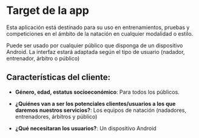
# Target de la app


Esta aplicación está destinado para su uso en entrenamientos, pruebas y competiciones en el ámbito de la natación en cualquier modalidad o estilo.

Puede ser usado por cualquier público que disponga de un dispositivo Android. La interfaz estará adaptada según el tipo de usuario (nadador, entrenador, árbitro o público)

## Características del cliente:


- **Género, edad, estatus socioeconómico**: Para todos los públicos.


* **¿Quiénes van a ser los potenciales clientes/usuarios a los que daremos nuestros servicios?**: Los equipos de natación (nadadores, entrenadores, árbitros y público)

+ **¿Qué necesitaran los usuarios?**: Un dispositivo Android
